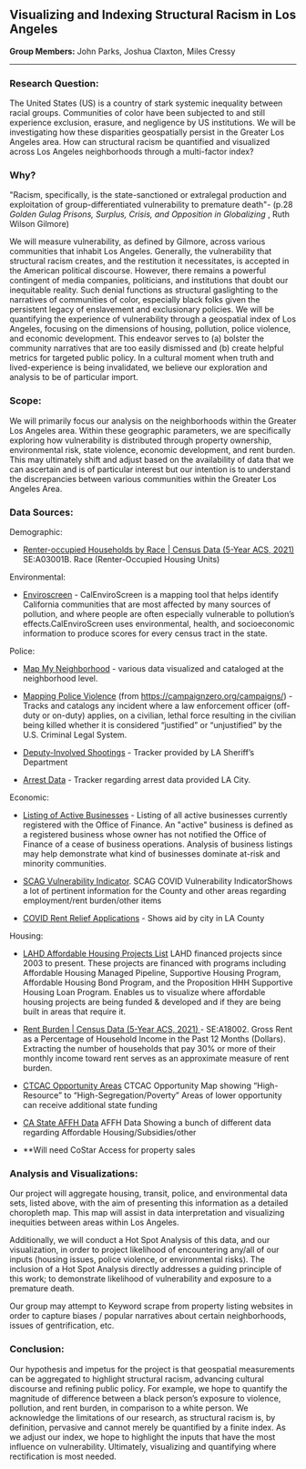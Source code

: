  ## Visualizing and Indexing Structural Racism in Los Angeles
**Group Members:** John Parks, Joshua Claxton, Miles Cressy
_______________________________________________________________________________________
### Research Question:

The United States (US) is a country of stark systemic inequality between racial groups. Communities of color have been subjected to and still experience exclusion, erasure, and negligence by US institutions. We will be investigating how these disparities geospatially persist in the Greater Los Angeles area. How can structural racism be quantified and visualized across Los Angeles neighborhoods through a multi-factor index?

### Why? 

"Racism, specifically, is the state-sanctioned or extralegal production and exploitation of group-differentiated vulnerability to premature death"- (p.28 _Golden Gulag Prisons, Surplus, Crisis, and Opposition in Globalizing_ , Ruth Wilson Gilmore)

We will measure vulnerability, as defined by Gilmore, across various communities that inhabit Los Angeles. Generally, the vulnerability that structural racism creates, and the restitution it necessitates, is accepted in the American political discourse. However, there remains a powerful contingent of media companies, politicians, and institutions that doubt our inequitable reality. Such denial functions as structural gaslighting to the narratives of communities of color, especially black folks given the persistent legacy of enslavement and exclusionary policies. We will be quantifying the experience of vulnerability through a geospatial index of Los Angeles, focusing on the dimensions of housing, pollution, police violence, and economic development. This endeavor serves to (a) bolster the community narratives that are too easily dismissed and (b) create helpful metrics for targeted public policy. In a cultural moment when truth and lived-experience is being invalidated, we believe our exploration and analysis to be of particular import. 

### Scope:

We will primarily focus our analysis on the neighborhoods within the Greater Los Angeles area. Within these geographic parameters, we are specifically exploring how vulnerability is distributed through property ownership, environmental risk, state violence, economic development, and rent burden. This may ultimately shift and adjust based on the availability of data that we can ascertain and is of particular interest but our intention is to understand the discrepancies between various communities within the Greater Los Angeles Area.

### Data Sources:

Demographic:

- [Renter-occupied Households by Race | Census Data (5-Year ACS, 2021) ](https://www.socialexplorer.com/tables/ACS2021_5yr/R13285209)SE:A03001B. Race (Renter-Occupied Housing Units)

Environmental:

- [Enviroscreen](https://oehha.ca.gov/calenviroscreen/report/calenviroscreen-40) - CalEnviroScreen is a mapping tool that helps identify California communities that are most affected by many sources of pollution, and where people are often especially vulnerable to pollution’s effects.CalEnviroScreen uses environmental, health, and socioeconomic information to produce scores for every census tract in the state.

Police:

- [Map My Neighborhood](https://map.myneighborhooddata.org/) - various data visualized and cataloged at the neighborhood level.

- [Mapping Police Violence](https://mappingpoliceviolence.org/) (from https://campaignzero.org/campaigns/) - Tracks and catalogs any incident where a law enforcement officer (off-duty or on-duty) applies, on a civilian, lethal force resulting in the civilian being killed whether it is considered “justified” or “unjustified” by the U.S. Criminal Legal System.

- [Deputy-Involved Shootings](https://lasd.org/transparency/deputyinvolvedshootingprevious/) - Tracker provided by LA Sheriff’s Department

- [Arrest Data](https://data.lacity.org/Public-Safety/Arrest-Data-from-2010-to-2019/yru6-6re4) - Tracker regarding arrest data provided LA City.


Economic:

- [Listing of Active Businesses](https://data.lacity.org/Administration-Finance/Listing-of-Active-Businesses/6rrh-rzua) - Listing of all active businesses currently registered with the Office of Finance. An "active" business is defined as a registered business whose owner has not notified the Office of Finance of a cease of business operations. Analysis of business listings may help demonstrate what kind of businesses dominate at-risk and minority communities. 

- [SCAG Vulnerability Indicator](https://gisdata-scag.opendata.arcgis.com/datasets/SCAG::scag-covid19-vulnerability-indicator/explore?location=34.050425%2C-118.211269%2C10.00). SCAG COVID Vulnerability IndicatorShows a lot of pertinent information for the County and other areas regarding employment/rent burden/other items

- [COVID Rent Relief Applications](https://housing.ca.gov/covid_rr/dashboard.html) - Shows aid by city in LA County

Housing:

- [LAHD Affordable Housing Projects List](https://data.lacity.org/Housing-and-Real-Estate/LAHD-Affordable-Housing-Projects-List-2003-to-Pres/mymu-zi3s) LAHD financed projects since 2003 to present. These projects are financed with programs including Affordable Housing Managed Pipeline, Supportive Housing Program, Affordable Housing Bond Program, and the Proposition HHH Supportive Housing Loan Program. Enables us to visualize where affordable housing projects are being funded & developed and if they are being built in areas that require it.

- [Rent Burden | Census Data (5-Year ACS, 2021) ](https://www.socialexplorer.com/tables/ACS2021_5yr/R13285211)- SE:A18002. Gross Rent as a Percentage of Household Income in the Past 12 Months (Dollars). Extracting the number of households that pay 30% or more of their monthly income toward rent serves as an approximate measure of rent burden.

- [CTCAC Opportunity Areas](https://belonging.berkeley.edu/2023-ctcac-hcd-opportunity-map)  CTCAC Opportunity Map showing “High-Resource” to “High-Segregation/Poverty” Areas of lower opportunity can receive additional state funding

- [CA State AFFH Data](https://www.arcgis.com/apps/webappviewer/index.html?id=4d43b384957d4366b09aeeae3c5a1f60) AFFH Data Showing a bunch of different data regarding Affordable Housing/Subsidies/other

- **Will need CoStar Access for property sales

### Analysis and Visualizations: 

Our project will aggregate housing, transit, police, and environmental data sets, listed above, with the aim of presenting this information as a detailed choropleth map.  This map will assist in data interpretation and visualizing inequities between areas within Los Angeles. 

Additionally, we will conduct a Hot Spot Analysis of this data, and our visualization, in order to project likelihood of encountering any/all of our inputs (housing issues, police violence, or environmental risks).  The inclusion of a Hot Spot Analysis directly addresses a guiding principle of this work; to demonstrate likelihood of vulnerability and exposure to a premature death.  

Our group may attempt to Keyword scrape from property listing websites in order to capture biases / popular narratives about certain neighborhoods, issues of gentrification, etc. 

### Conclusion:  

Our hypothesis and impetus for the project is that geospatial measurements can be aggregated to highlight structural racism, advancing cultural discourse and refining public policy. For example, we hope to quantify the magnitude of difference between a black person’s exposure to violence, pollution, and rent burden, in comparison to a white person. We acknowledge the limitations of our research, as structural racism is, by definition, pervasive and cannot merely be quantified by a finite index. As we adjust our index, we hope to highlight the inputs that have the most influence on vulnerability. Ultimately, visualizing and quantifying where rectification is most needed.
